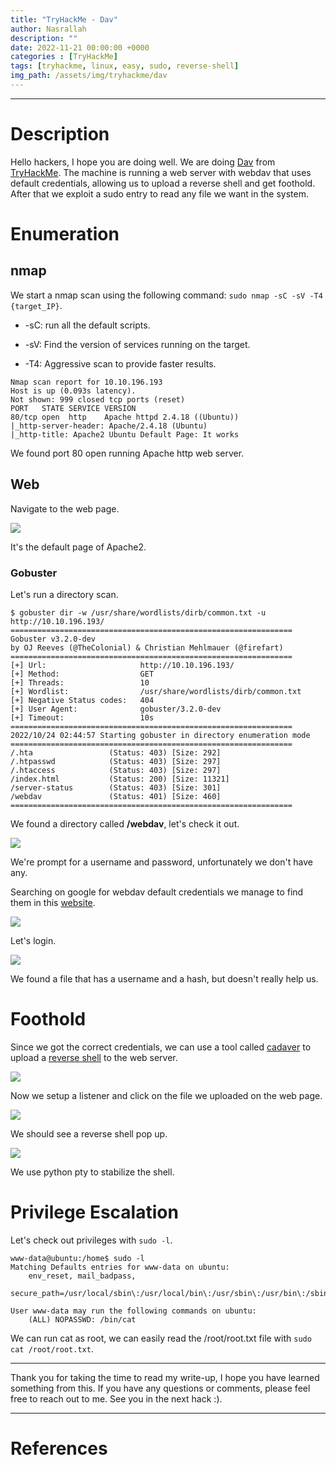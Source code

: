 ```yaml
---
title: "TryHackMe - Dav"
author: Nasrallah
description: ""
date: 2022-11-21 00:00:00 +0000
categories : [TryHackMe]
tags: [tryhackme, linux, easy, sudo, reverse-shell]
img_path: /assets/img/tryhackme/dav
---
```


<div align="center"> <script src="https://tryhackme.com/badge/367641"></script> </div>

---


# **Description**

Hello hackers, I hope you are doing well. We are doing [Dav](https://tryhackme.com/room/bsidesgtdav) from [TryHackMe](https://tryhackme.com). The machine is running a web server with webdav that uses default credentials, allowing us to upload a reverse shell and get foothold. After that we exploit a sudo entry to read any file we want in the system.

# **Enumeration**

## nmap

We start a nmap scan using the following command: `sudo nmap -sC -sV -T4 {target_IP}`.

- -sC: run all the default scripts.

- -sV: Find the version of services running on the target.

- -T4: Aggressive scan to provide faster results.

```terminal
Nmap scan report for 10.10.196.193
Host is up (0.093s latency).
Not shown: 999 closed tcp ports (reset)
PORT   STATE SERVICE VERSION
80/tcp open  http    Apache httpd 2.4.18 ((Ubuntu))
|_http-server-header: Apache/2.4.18 (Ubuntu)
|_http-title: Apache2 Ubuntu Default Page: It works
```

We found port 80 open running Apache http web server.

## Web

Navigate to the web page.

![](1.png)

It's the default page of Apache2.

### Gobuster

Let's run a directory scan.

```terminal
$ gobuster dir -w /usr/share/wordlists/dirb/common.txt -u http://10.10.196.193/                     
===============================================================
Gobuster v3.2.0-dev
by OJ Reeves (@TheColonial) & Christian Mehlmauer (@firefart)
===============================================================
[+] Url:                     http://10.10.196.193/
[+] Method:                  GET
[+] Threads:                 10
[+] Wordlist:                /usr/share/wordlists/dirb/common.txt
[+] Negative Status codes:   404
[+] User Agent:              gobuster/3.2.0-dev
[+] Timeout:                 10s
===============================================================
2022/10/24 02:44:57 Starting gobuster in directory enumeration mode
===============================================================
/.hta                 (Status: 403) [Size: 292]
/.htpasswd            (Status: 403) [Size: 297]
/.htaccess            (Status: 403) [Size: 297]
/index.html           (Status: 200) [Size: 11321]
/server-status        (Status: 403) [Size: 301]
/webdav               (Status: 401) [Size: 460]
===============================================================
```

We found a directory called **/webdav**, let's check it out.

![](2.png)

We're prompt for a username and password, unfortunately we don't have any.

Searching on google for webdav default credentials we manage to find them in this [website](https://xforeveryman.blogspot.com/2012/01/helper-webdav-xampp-173-default.html).

![](3.png)

Let's login.

![](4.png)

We found a file that has a username and a hash, but doesn't really help us.

# **Foothold**

Since we got the correct credentials, we can use a tool called [cadaver](https://book.hacktricks.xyz/network-services-pentesting/pentesting-web/put-method-webdav#cadaver) to upload a [reverse shell](https://github.com/pentestmonkey/php-reverse-shell/blob/master/php-reverse-shell.php) to the web server.

![](5.png)

Now we setup a listener and click on the file we uploaded on the web page.

![](6.png)

We should see a reverse shell pop up.

![](7.png)

We use python pty to stabilize the shell.

# **Privilege Escalation**

Let's check out privileges with `sudo -l`.

```terminal
www-data@ubuntu:/home$ sudo -l
Matching Defaults entries for www-data on ubuntu:
    env_reset, mail_badpass,
    secure_path=/usr/local/sbin\:/usr/local/bin\:/usr/sbin\:/usr/bin\:/sbin\:/bin\:/snap/bin

User www-data may run the following commands on ubuntu:
    (ALL) NOPASSWD: /bin/cat

```

We can run cat as root, we can easily read the /root/root.txt file with `sudo cat /root/root.txt`.

---

Thank you for taking the time to read my write-up, I hope you have learned something from this. If you have any questions or comments, please feel free to reach out to me. See you in the next hack :).

---

# References
